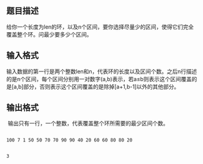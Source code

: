 ## 题目描述

<p>给你一个长度为len的环，以及n个区间，要你选择尽量少的区间，使得它们完全覆盖整个环。问最少要多少个区间。</p>

## 输入格式

<p>输入数据的第一行是两个整数len和n，代表环的长度以及区间个数。之后n行描述的是n个区间，每个区间分别用一对数字(a,b)表示，若a≤b则表示这个区间覆盖的是[a,b]部分，否则表示这个区间覆盖的是除掉[a+1,b-1]以外的其他部分。</p>

## 输出格式

<p> 输出只有一行，一个整数，代表覆盖整个环所需要的最少区间个数。</p>
<div></div>

```input1
100 7 1 50 50 70 70 90 90 40 20 60 60 80 80 20
```
```output1
3
```
